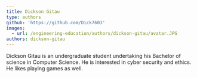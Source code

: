 ```yaml
---
title: Dickson Gitau
type: authors
github: 'https://github.com/Dick7603'
images:
  - url: /engineering-education/authors/dickson-gitau/avatar.JPG
authors: dickson-gitau
---
```

Dickson Gitau is an undergraduate student undertaking his Bachelor of science in Computer Science. He is interested in cyber security and ethics. He likes playing games as well.
